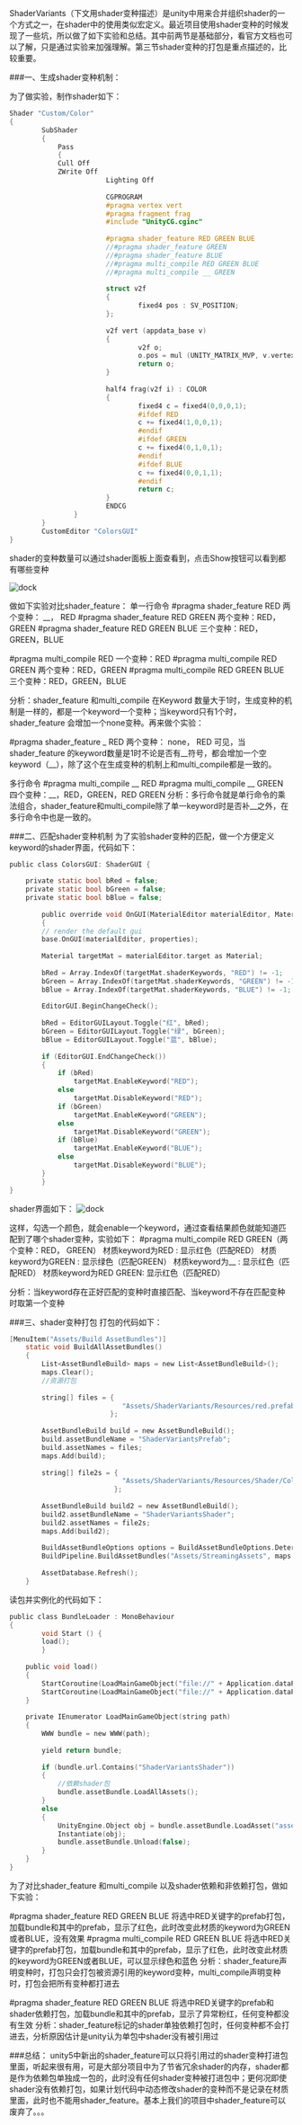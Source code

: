 ShaderVariants（下文用shader变种描述）是unity中用来合并组织shader的一个方式之一，在shader中的使用类似宏定义。最近项目使用shader变种的时候发现了一些坑，所以做了如下实验和总结。其中前两节是基础部分，看官方文档也可以了解，只是通过实验来加强理解。第三节shader变种的打包是重点描述的，比较重要。


###一、生成shader变种机制：

为了做实验，制作shader如下：
```c
Shader "Custom/Color"
{
        SubShader 
        {
            Pass 
            {
            Cull Off
            ZWrite Off
                        Lighting Off
 
                        CGPROGRAM
                        #pragma vertex vert
                        #pragma fragment frag
                        #include "UnityCG.cginc"
 
                        #pragma shader_feature RED GREEN BLUE
                        //#pragma shader_feature GREEN
                        //#pragma shader_feature BLUE
                        //#pragma multi_compile RED GREEN BLUE
                        //#pragma multi_compile __ GREEN
 
                        struct v2f 
                        {
                                fixed4 pos : SV_POSITION;
                        };
                         
                        v2f vert (appdata_base v)
                        {
                                v2f o;
                                o.pos = mul (UNITY_MATRIX_MVP, v.vertex);
                                return o;
                        }
                         
                        half4 frag(v2f i) : COLOR
                        {
                                fixed4 c = fixed4(0,0,0,1);
                                #ifdef RED
                                c += fixed4(1,0,0,1);
                                #endif
                                #ifdef GREEN
                                c += fixed4(0,1,0,1);
                                #endif
                                #ifdef BLUE
                                c += fixed4(0,0,1,1);
                                #endif
                                return c;
                        }
                        ENDCG
                }
        }
        CustomEditor "ColorsGUI"
}
```

shader的变种数量可以通过shader面板上面查看到，点击Show按钮可以看到都有哪些变种

![dock](https://raw.githubusercontent.com/liuxq/blog/master/images/ShaderVariants/SV_1.png)

做如下实验对比shader_feature：
单一行命令
 #pragma shader_feature RED
两个变种： __， RED
 #pragma shader_feature RED GREEN
两个变种：RED，GREEN
 #pragma shader_feature RED GREEN BLUE
三个变种：RED，GREEN，BLUE

 #pragma multi_compile RED
一个变种：RED
 #pragma multi_compile RED GREEN
两个变种：RED，GREEN
 #pragma multi_compile RED GREEN BLUE
三个变种：RED，GREEN，BLUE

分析：shader_feature 和multi_compile 在Keyword 数量大于1时，生成变种的机制是一样的，都是一个keyword一个变种；当keyword只有1个时，shader_feature 会增加一个none变种。再来做个实验：


 #pragma shader_feature \_ RED 
两个变种： none， RED
可见，当shader_feature 的keyword数量是1时不论是否有__符号，都会增加一个空keyword（__），除了这个在生成变种的机制上和multi_compile都是一致的。

多行命令
 #pragma multi_compile __ RED
 #pragma multi_compile __ GREEN
四个变种：__，RED，GREEN，RED GREEN
分析：多行命令就是单行命令的乘法组合，shader_feature和multi_compile除了单一keyword时是否补__之外，在多行命令中也是一致的。

###二、匹配shader变种机制
为了实验shader变种的匹配，做一个方便定义keyword的shader界面，代码如下：

```c
public class ColorsGUI: ShaderGUI {
 
    private static bool bRed = false;
    private static bool bGreen = false;
    private static bool bBlue = false;
 
        public override void OnGUI(MaterialEditor materialEditor, MaterialProperty[] properties)
        {
        // render the default gui
        base.OnGUI(materialEditor, properties);
 
        Material targetMat = materialEditor.target as Material;
 
        bRed = Array.IndexOf(targetMat.shaderKeywords, "RED") != -1;
        bGreen = Array.IndexOf(targetMat.shaderKeywords, "GREEN") != -1;
        bBlue = Array.IndexOf(targetMat.shaderKeywords, "BLUE") != -1;
 
        EditorGUI.BeginChangeCheck();
 
        bRed = EditorGUILayout.Toggle("红", bRed);
        bGreen = EditorGUILayout.Toggle("绿", bGreen);
        bBlue = EditorGUILayout.Toggle("蓝", bBlue);
 
        if (EditorGUI.EndChangeCheck())
        {
            if (bRed) 
                targetMat.EnableKeyword("RED");
            else
                targetMat.DisableKeyword("RED");
            if (bGreen)
                targetMat.EnableKeyword("GREEN");
            else
                targetMat.DisableKeyword("GREEN");
            if (bBlue)
                targetMat.EnableKeyword("BLUE");
            else
                targetMat.DisableKeyword("BLUE");
        }
        }
}
```

shader界面如下：
![dock](https://raw.githubusercontent.com/liuxq/blog/master/images/ShaderVariants/SV_2.png)

这样，勾选一个颜色，就会enable一个keyword，通过查看结果颜色就能知道匹配到了哪个shader变种，实验如下：
 #pragma multi_compile RED GREEN（两个变种：RED， GREEN）
材质keyword为RED :  显示红色（匹配RED）
材质keyword为GREEN :  显示绿色（匹配GREEN）
材质keyword为__ :  显示红色（匹配RED）
材质keyword为RED GREEN:  显示红色（匹配RED）

分析：当keyword存在正好匹配的变种时直接匹配、当keyword不存在匹配变种时取第一个变种

###三、shader变种打包
打包的代码如下：

```c
[MenuItem("Assets/Build AssetBundles")]
    static void BuildAllAssetBundles()
    {
        List<AssetBundleBuild> maps = new List<AssetBundleBuild>();
        maps.Clear();
        //资源打包
 
        string[] files = {
                            "Assets/ShaderVariants/Resources/red.prefab",
                         };
 
        AssetBundleBuild build = new AssetBundleBuild();
        build.assetBundleName = "ShaderVariantsPrefab";
        build.assetNames = files;
        maps.Add(build);
 
        string[] file2s = {
                            "Assets/ShaderVariants/Resources/Shader/Colors.shader",
                          };
 
        AssetBundleBuild build2 = new AssetBundleBuild();
        build2.assetBundleName = "ShaderVariantsShader";
        build2.assetNames = file2s;
        maps.Add(build2);
 
        BuildAssetBundleOptions options = BuildAssetBundleOptions.DeterministicAssetBundle;
        BuildPipeline.BuildAssetBundles("Assets/StreamingAssets", maps.ToArray(), options, BuildTarget.StandaloneWindows);
 
        AssetDatabase.Refresh();
    }
```

读包并实例化的代码如下：

```c
public class BundleLoader : MonoBehaviour
{
        void Start () {
        load();
        }
 
    public void load()
    {
        StartCoroutine(LoadMainGameObject("file://" + Application.dataPath + "/StreamingAssets/" + "ShaderVariantsShader"));
        StartCoroutine(LoadMainGameObject("file://" + Application.dataPath + "/StreamingAssets/" + "ShaderVariantsPrefab"));
    }
 
    private IEnumerator LoadMainGameObject(string path)
    {
        WWW bundle = new WWW(path);
 
        yield return bundle;
 
        if (bundle.url.Contains("ShaderVariantsShader"))
        {
            //依赖shader包
            bundle.assetBundle.LoadAllAssets();
        }
        else
        {
            UnityEngine.Object obj = bundle.assetBundle.LoadAsset("assets/ShaderVariants/resources/red.prefab");
            Instantiate(obj);
            bundle.assetBundle.Unload(false);
        } 
    }
}
```

为了对比shader_feature 和multi_compile 以及shader依赖和非依赖打包，做如下实验：


 #pragma shader_feature RED GREEN BLUE
将选中RED关键字的prefab打包，加载bundle和其中的prefab，显示了红色，此时改变此材质的keyword为GREEN或者BLUE，没有效果
 #pragma multi_compile RED GREEN BLUE
将选中RED关键字的prefab打包，加载bundle和其中的prefab，显示了红色，此时改变此材质的keyword为GREEN或者BLUE，可以显示绿色和蓝色
分析：shader_feature声明变种时，打包只会打包被资源引用的keyword变种，multi_compile声明变种时，打包会把所有变种都打进去

 #pragma shader_feature RED GREEN BLUE
将选中RED关键字的prefab和shader依赖打包，加载bundle和其中的prefab，显示了异常粉红，任何变种都没有生效
分析：shader_feature标记的shader单独依赖打包时，任何变种都不会打进去，分析原因估计是unity认为单包中shader没有被引用过

###总结：
unity5中新出的shader_feature可以只将引用过的shader变种打进包里面，听起来很有用，可是大部分项目中为了节省冗余shader的内存，shader都是作为依赖包单独成一包的，此时没有任何shader变种被打进包中；更何况即使shader没有依赖打包，如果计划代码中动态修改shader的变种而不是记录在材质里面，此时也不能用shader_feature。基本上我们的项目中shader_feature可以废弃了。。。